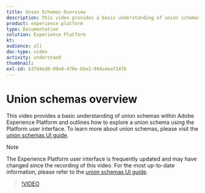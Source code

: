 ```yaml
---
title: Union Schemas Overview
description: This video provides a basic understanding of union schemas within Adobe Experience Platform and outlines how to explore a union schema using the Experience Platform UI.
product: experience platform
type: Documentation
solution: Experience Platform
kt: 
audience: all
doc-type: video
activity: understand
thumbnail:
exl-id: b3f84ed8-09e8-470e-b5e2-944a4eaf147b
---
```

# Union schemas overview

This video provides a basic understanding of union schemas within Adobe Experience Platform and outlines how to explore a union schema using the Platform user interface. To learn more about union schemas, please visit the [union schemas UI guide](../ui/union-schema.md). 

>[!NOTE]
>
>The Experience Platform user interface is frequently updated and may have changed since the recording of this video. For the most up-to-date information, please refer to the [union schemas UI guide](../ui/union-schema.md). 

>[!VIDEO](https://video.tv.adobe.com/v/329940?quality=12&learn=on&captions=eng)
